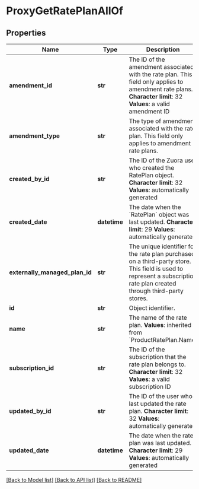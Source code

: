 # ProxyGetRatePlanAllOf

## Properties
Name | Type | Description | Notes
------------ | ------------- | ------------- | -------------
**amendment_id** | **str** |  The ID of the amendment associated with the rate plan. This field only applies to amendment rate plans. **Character limit**: 32 **Values**: a valid amendment ID  | [optional] 
**amendment_type** | **str** | The type of amendment associated with the rate plan. This field only applies to amendment rate plans.  | [optional] 
**created_by_id** | **str** | The ID of the Zuora user who created the RatePlan object. **Character limit**: 32 **Values**: automatically generated  | [optional] 
**created_date** | **datetime** | The date when the &#x60;RatePlan&#x60; object was last updated. **Character limit**: 29 **Values**: automatically generated  | [optional] 
**externally_managed_plan_id** | **str** | The unique identifier for the rate plan purchased on a third-party store. This field is used to represent a subscription rate plan created through third-party stores.  | [optional] 
**id** | **str** | Object identifier. | [optional] 
**name** | **str** | The name of the rate plan.  **Values**: inherited from &#x60;ProductRatePlan.Name&#x60;  | [optional] 
**subscription_id** | **str** | The ID of the subscription that the rate plan belongs to. **Character limit**: 32 **Values**: a valid subscription ID  | [optional] 
**updated_by_id** | **str** |  The ID of the user who last updated the rate plan. **Character limit**: 32 **Values**: automatically generated  | [optional] 
**updated_date** | **datetime** |  The date when the rate plan was last updated. **Character limit**: 29 **Values**: automatically generated  | [optional] 

[[Back to Model list]](../README.md#documentation-for-models) [[Back to API list]](../README.md#documentation-for-api-endpoints) [[Back to README]](../README.md)



